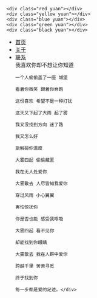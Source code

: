 <!DOCTYPE html>
<html lang="zh-CN">
  <head>
    <meta charset="UTF-8" />
    <meta name="viewport" content="width=device-width, initial-scale=1.0" />
    <meta name="description" content="描述内容" />
    <meta name="keywords" content="关键字" />
    <link rel="stylesheet" href="hwd.css" />
    <title>我的网页</title>
  </head>
  <body>
    
    <div class="red yuan"></div>
    <div class="yellow yuan"></div>
    <div class="blue yuan"></div>
    <div class="green yuan"></div>
    <div class="black yuan"></div>

<ul class="nav">
<li class="list-items"> <a href="#">首页</a></li>
  <li class="list-items"> <a href="#">关于</a></li>
  <li class="list-items"> <a href="#"> 联系</a></li>
 <!-- 头部栏-->
  <div>
  <div class="dingbu">
  </div>

  <div class="flex">
    <!--大盒子-->
    <div class="dahezi"></div>
<div class="hezi"></div>
<div class="flex">
<!--小盒子-->
<div class="xiaohezi"></div>
<div class="xiaohezi"></div>
<div class="xiaohezi"></div>
<div class="xiaohezi"></div>
<div class="xiaohezi"></div>

</div>




<!--盒子-->
<div class="hezi"></div>
<div class="hezi"></div>
  </div>

<!--中盒子-->
<div class="flex1">
  <div class="zhezi">
  </div>
  </div>
  
  <div class="zhezi zhezi1">我喜欢你却不想让你知道

    一个人偷偷盖了一座 城堡
    
    看着你微笑 跟着你奔跑
    
    这份喜欢 希望不是一种打扰
    
    这天又下起了大雨 起了雾
    
    我又没找到方向 迷了路
    
    我又怎么好
    
    能触碰你温度
    
    大雾四起 偷偷藏匿
    
    我在无人处爱你
    
    大雾散去 人尽皆知我爱你
    
    穿过风雨 小心翼翼
    
    害怕惊扰你
    
    你是否也能 感受我呼吸
    
    大雾四起 看不见你
    
    却能找到你眼睛
    
    大雾散去 我在人群中爱你
    
    跨越千里 苦苦寻觅
    
    终于找到你
    
    每一步都是爱的足迹。</div>
    
  </body>
</html>



